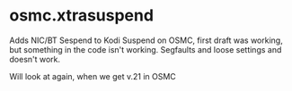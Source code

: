 # osmc.xtrasuspend
Adds NIC/BT Sespend to Kodi Suspend on OSMC, first draft was working, but something in the code isn't working. Segfaults and loose settings and doesn't work.

Will look at again, when we get v.21 in OSMC

